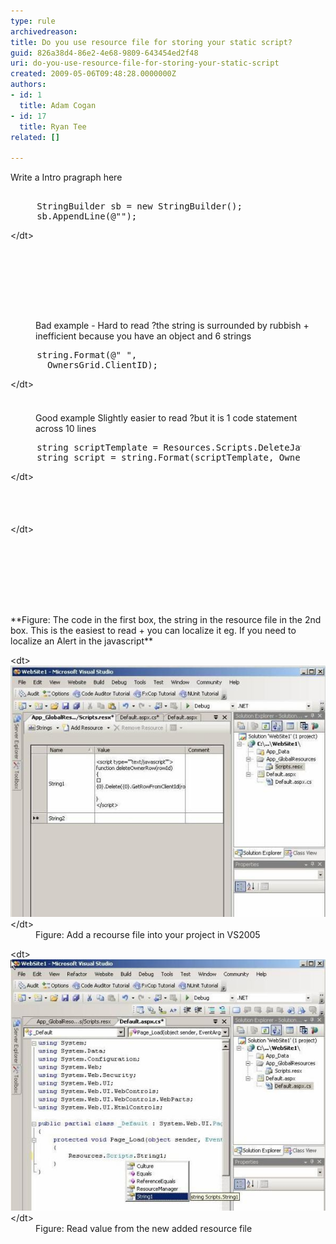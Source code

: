 ```yaml
---
type: rule
archivedreason: 
title: Do you use resource file for storing your static script?
guid: 826a38d4-86e2-4e68-9809-643454ed2f48
uri: do-you-use-resource-file-for-storing-your-static-script
created: 2009-05-06T09:48:28.0000000Z
authors:
- id: 1
  title: Adam Cogan
- id: 17
  title: Ryan Tee
related: []

---
```


Write a Intro pragraph here  
<!--endintro-->

##  
<dl class="badCode">    <dt style="width:92.31%;height:190px;">
    <pre>     StringBuilder sb = new StringBuilder();<br>     sb.AppendLine(@"<script type="" text/javascript""="">");<br>     sb.AppendLine(@"function deleteOwnerRow(rowId)");<br>     sb.AppendLine(@"{");<br>     sb.AppendLine(string.Format(@"{0}.Delete({0}.<br>        GetRowFromClientId(rowId));", OwnersGrid.ClientID));<br>     sb.AppendLine(@"}");<br>     sb.AppendLine(@"</script>"); </pre>
    &lt;/dt&gt;
    <dd>Bad example - Hard to read ?the string is surrounded by rubbish + inefficient because you have an object and 6 strings</dd></dl>

<dl class="goodCode">    <dt style="width:93.08%;height:100px;">
    <pre>     string.Format(@"<script type="" text/javascript""="">                  <br>       function deleteOwnerRow(rowId)                    <br>      { {0}.Delete({0}.GetRowFromClientId(rowId)); } </script> ", <br>       OwnersGrid.ClientID);                                    </pre>
    &lt;/dt&gt;
    <dd>Good example Slightly easier to read ?but it is 1 code statement across 10 lines</dd></dl><dl class="goodCode">    <dt style="width:92.33%;height:86px;">
    <pre>     string scriptTemplate = Resources.Scripts.DeleteJavascript;<br>     string script = string.Format(scriptTemplate, OwnersGrid.ClientID); </pre>
    &lt;/dt&gt;
</dt></dl><dl class="goodCode">    <dt style="width:91.4%;height:161px;">
    <pre>     <script type="" text/javascript""=""><br>     function deleteOwnerRow(rowId)<br>     {<br>            {0}.Delete({0}.GetRowFromClientId(rowId));<br>     }<br>     </script> </pre>
    &lt;/dt&gt;
</dt></dl>
**Figure: The code in the first box, the string in the resource file in the 2nd box. This is the easiest to read + you can localize it eg. If you need to localize an Alert in the javascript**
<dl class="image">    &lt;dt&gt;<img style="border-bottom:0px solid;border-left:0px solid;border-top:0px solid;border-right:0px solid;" border="0" alt="Create a Resource file" src="CreateResource_small.jpg"> &lt;/dt&gt;
    <dd>Figure: Add a recourse file into your project in VS2005</dd></dl><dl class="image">    &lt;dt&gt;<img style="border-bottom:0px solid;border-left:0px solid;border-top:0px solid;border-right:0px solid;" border="0" alt="Create a Resource file" src="ReadResource_small.jpg"> &lt;/dt&gt;
    <dd>Figure: Read value from the new added resource file</dd></dl>
